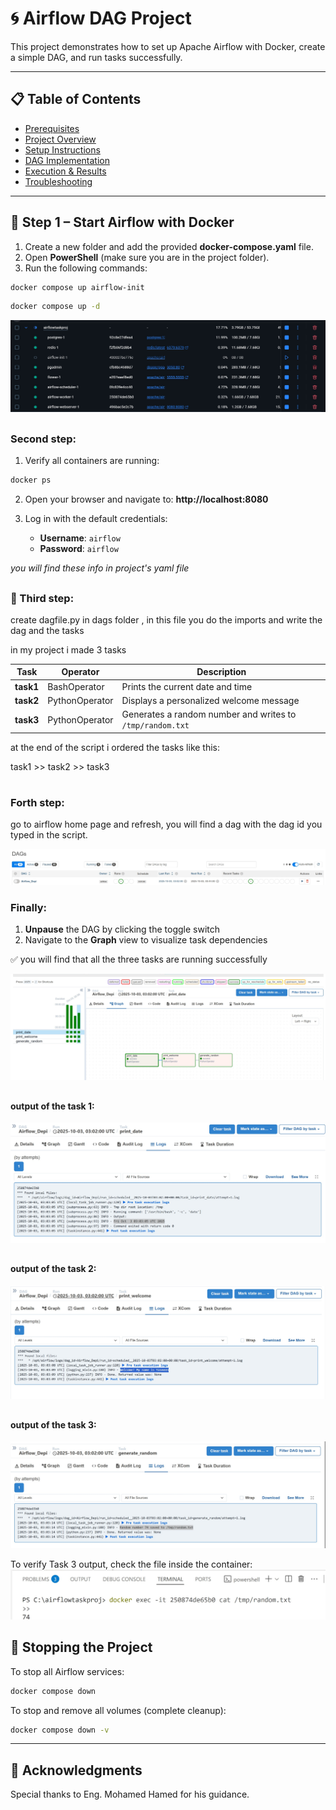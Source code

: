 # 🌀 Airflow DAG Project  

This project demonstrates how to set up Apache Airflow with Docker, create a simple DAG, and run tasks successfully.  

---
## 📋 Table of Contents
- [Prerequisites](#prerequisites)
- [Project Overview](#project-overview)
- [Setup Instructions](#setup-instructions)
- [DAG Implementation](#dag-implementation)
- [Execution & Results](#execution--results)
- [Troubleshooting](#troubleshooting)

---

## 🚀 Step 1 – Start Airflow with Docker  

1. Create a new folder and add the provided **docker-compose.yaml** file.  
2. Open **PowerShell** (make sure you are in the project folder).  
3. Run the following commands:  

```bash
docker compose up airflow-init
```
```bash
docker compose up -d
```

![Docker Screenshot](images/dcokerscreenshot.jpg)


##
### Second step:
1. Verify all containers are running:
```bash
docker ps
```

2. Open your browser and navigate to: **http://localhost:8080**

3. Log in with the default credentials:
   - **Username**: `airflow`
   - **Password**: `airflow`

_you will find these info in project's yaml file_
##
### 📝 Third step:

create dagfile.py in dags folder , in this file you do the imports and write the dag and the tasks 

in my project i made 3 tasks


| Task | Operator | Description |
|------|----------|-------------|
| **task1** | BashOperator | Prints the current date and time |
| **task2** | PythonOperator | Displays a personalized welcome message |
| **task3** | PythonOperator | Generates a random number and writes to `/tmp/random.txt` |
 

at the end of the script i ordered the tasks like this:

task1 >> task2 >> task3

#
### Forth step:
go to airflow home page and refresh, you will find a dag with the dag id you typed in the script.

![airflow home page](images/dagid.jpg)
### Finally:

1. **Unpause** the DAG by clicking the toggle switch
2. Navigate to the **Graph** view to visualize task dependencies

✅ you will find that all the three tasks are running successfully

![running tasks](images/airflowdagui.jpg)
##

#### output of the task 1:

![running tasks](images/firsttasklog.jpg)
##

#### output of the task 2:
![running tasks](images/secondtasklog.jpg)
##

#### output of the task 3:
![running tasks](images/thirdtasklog.jpg)

To verify Task 3 output, check the file inside the container:
![cmd](images/outputoftask3.jpg)

##

## 🛑 Stopping the Project

To stop all Airflow services:

```bash
docker compose down
```

To stop and remove all volumes (complete cleanup):

```bash
docker compose down -v
```

---

## 🙏 Acknowledgments
Special thanks to Eng. Mohamed Hamed for his guidance.
